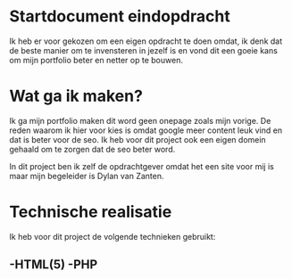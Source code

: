 # Startdocument eindopdracht
Ik heb er voor gekozen om een eigen opdracht te doen omdat, ik denk dat de beste manier om te invensteren in jezelf is en vond dit een goeie kans om mijn portfolio beter en netter op te bouwen.
# Wat ga ik maken?
Ik ga mijn portfolio maken dit word geen onepage zoals mijn vorige.
De reden waarom ik hier voor kies is omdat google meer content leuk vind en dat is beter voor de seo.
Ik heb voor dit project ook een eigen domein gehaald om te zorgen dat de seo beter word.

In dit project ben ik zelf de opdrachtgever omdat het een site voor mij is maar mijn begeleider is Dylan van Zanten.

# Technische realisatie

Ik heb voor dit project de volgende technieken gebruikt:

 -HTML(5)
 -PHP
 -
  
 
